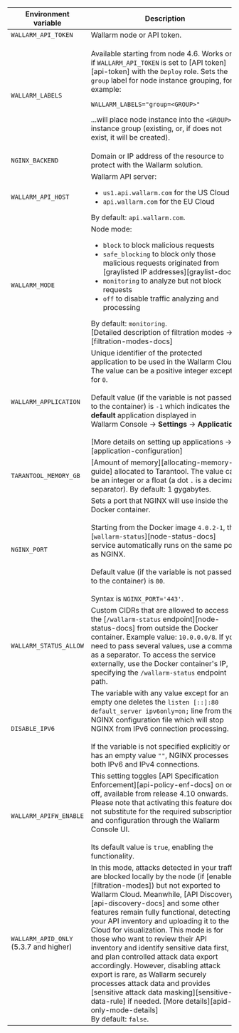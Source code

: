 Environment variable | Description| Required
--- | ---- | ----
`WALLARM_API_TOKEN` | Wallarm node or API token. | Yes
`WALLARM_LABELS` | <p>Available starting from node 4.6. Works only if `WALLARM_API_TOKEN` is set to [API token][api-token] with the `Deploy` role. Sets the `group` label for node instance grouping, for example:</p> <p>`WALLARM_LABELS="group=<GROUP>"`</p> <p>...will place node instance into the `<GROUP>` instance group (existing, or, if does not exist, it will be created).</p> | Yes (for API tokens)
`NGINX_BACKEND` | Domain or IP address of the resource to protect with the Wallarm solution. | Yes
`WALLARM_API_HOST` | Wallarm API server:<ul><li>`us1.api.wallarm.com` for the US Cloud</li><li>`api.wallarm.com` for the EU Cloud</li></ul>By default: `api.wallarm.com`. | No
`WALLARM_MODE` | Node mode:<ul><li>`block` to block malicious requests</li><li>`safe_blocking` to block only those malicious requests originated from [graylisted IP addresses][graylist-docs]</li><li>`monitoring` to analyze but not block requests</li><li>`off` to disable traffic analyzing and processing</li></ul>By default: `monitoring`.<br>[Detailed description of filtration modes →][filtration-modes-docs] | No
`WALLARM_APPLICATION` | Unique identifier of the protected application to be used in the Wallarm Cloud. The value can be a positive integer except for `0`.<br><br>Default value (if the variable is not passed to the container) is `-1` which indicates the **default** application displayed in Wallarm Console → **Settings** → **Application**.<br><br>[More details on setting up applications →][application-configuration] | No
`TARANTOOL_MEMORY_GB` | [Amount of memory][allocating-memory-guide] allocated to Tarantool. The value can be an integer or a float (a dot <code>.</code> is a decimal separator). By default: 1 gygabytes. | No
`NGINX_PORT` | Sets a port that NGINX will use inside the Docker container.<br><br>Starting from the Docker image `4.0.2-1`, the [`wallarm-status`][node-status-docs] service automatically runs on the same port as NGINX.<br><br>Default value (if the variable is not passed to the container) is `80`.<br><br>Syntax is `NGINX_PORT='443'`. | No
<a name="wallarm-status-allow-env-var"></a>`WALLARM_STATUS_ALLOW` | Custom CIDRs that are allowed to access the [`/wallarm-status` endpoint][node-status-docs] from outside the Docker container. Example value: `10.0.0.0/8`. If you need to pass several values, use a comma `,` as a separator. To access the service externally, use the Docker container's IP, specifying the `/wallarm-status` endpoint path. | No
`DISABLE_IPV6`| The variable with any value except for an empty one deletes the `listen [::]:80 default_server ipv6only=on;` line from the NGINX configuration file which will stop NGINX from IPv6 connection processing.<br><br>If the variable is not specified explicitly or has an empty value `""`, NGINX processes both IPv6 and IPv4 connections. | No
`WALLARM_APIFW_ENABLE` | This setting toggles [API Specification Enforcement][api-policy-enf-docs] on or off, available from release 4.10 onwards. Please note that activating this feature does not substitute for the required subscription and configuration through the Wallarm Console UI.<br><br>Its default value is `true`, enabling the functionality. | No
`WALLARM_APID_ONLY` (5.3.7 and higher) | In this mode, attacks detected in your traffic are blocked locally by the node (if [enabled][filtration-modes]) but not exported to Wallarm Cloud. Meanwhile, [API Discovery][api-discovery-docs] and some other features remain fully functional, detecting your API inventory and uploading it to the Cloud for visualization. This mode is for those who want to review their API inventory and identify sensitive data first, and plan controlled attack data export accordingly. However, disabling attack export is rare, as Wallarm securely processes attack data and provides [sensitive attack data masking][sensitive-data-rule] if needed. [More details][apid-only-mode-details]<br>By default: `false`. | No
